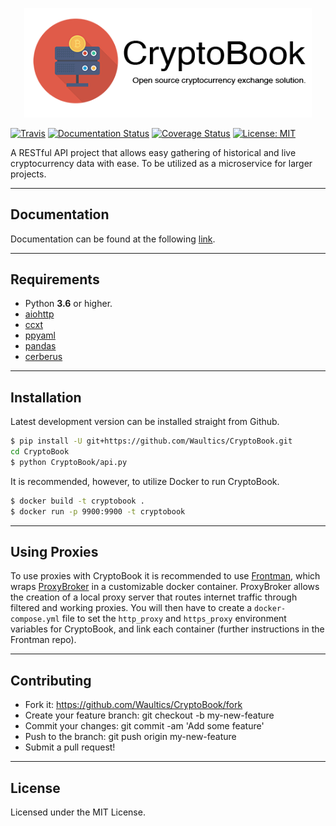 <p align="center">
  <img width="460" src="./assets/CryptoBook Header.png">
  <br>
</p>

[![Travis](https://travis-ci.com/Waultics/CryptoBook.svg?branch=master)](https://travis-ci.com/Waultics/CryptoBook) [![Documentation Status](https://readthedocs.org/projects/cryptobook/badge/?version=latest)](https://cryptobook.readthedocs.io/en/latest/?badge=latest) [![Coverage Status](https://coveralls.io/repos/github/Waultics/CryptoBook/badge.svg?branch=master)](https://coveralls.io/github/Waultics/CryptoBook?branch=master) [![License: MIT](https://img.shields.io/badge/License-MIT-yellow.svg)](https://opensource.org/licenses/MIT)

A RESTful API project that allows easy gathering of historical and live cryptocurrency data with ease. To be utilized as a microservice for larger projects.

---

## Documentation

Documentation can be found at the following [link](https://cryptobook.readthedocs.io/en/latest/).

---

## Requirements

* Python **3.6** or higher.
* [aiohttp](https://pypi.python.org/pypi/aiohttp>)
* [ccxt](https://github.com/ccxt/ccxt>)
* [ppyaml](https://github.com/yaml/pyyaml>)
* [pandas](https://github.com/pandas-dev/pandas>)
* [cerberus](https://github.com/pyeve/cerberus>)


---

## Installation

Latest development version can be installed straight from Github.

```bash
$ pip install -U git+https://github.com/Waultics/CryptoBook.git
cd CryptoBook
$ python CryptoBook/api.py
```

It is recommended, however, to utilize Docker to run CryptoBook.

```bash
$ docker build -t cryptobook .
$ docker run -p 9900:9900 -t cryptobook
```

---

## Using Proxies

To use proxies with CryptoBook it is recommended to use [Frontman](https://github.com/synchronizing/Frontman), which wraps [ProxyBroker](https://github.com/constverum/ProxyBroker) in a customizable docker container. ProxyBroker allows the creation of a local proxy server that routes internet traffic through filtered and working proxies. You will then have to create a `docker-compose.yml` file to set the `http_proxy` and `https_proxy` environment variables for CryptoBook, and link each container (further instructions in the Frontman repo).

---

## Contributing

* Fork it: https://github.com/Waultics/CryptoBook/fork
* Create your feature branch: git checkout -b my-new-feature
* Commit your changes: git commit -am 'Add some feature'
* Push to the branch: git push origin my-new-feature
* Submit a pull request!

---

## License

Licensed under the MIT License.
